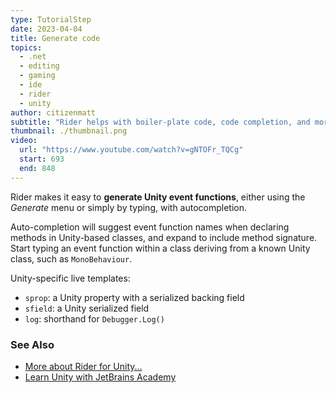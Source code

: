 ```yaml
---
type: TutorialStep
date: 2023-04-04
title: Generate code
topics:
  - .net
  - editing
  - gaming
  - ide
  - rider
  - unity
author: citizenmatt
subtitle: "Rider helps with boiler-plate code, code completion, and more."
thumbnail: ./thumbnail.png
video:
  url: "https://www.youtube.com/watch?v=gNTOFr_TQCg"
  start: 693
  end: 848
---
```


Rider makes it easy to **generate Unity event functions**, either using the _Generate_ menu or simply by typing, with autocompletion.

Auto-completion will suggest event function names when declaring methods in Unity-based classes, and expand to include method signature. Start typing an event function within a class deriving from a known Unity class, such as `MonoBehaviour`.

Unity-specific live templates:

- `sprop`: a Unity property with a serialized backing field
- `sfield`: a Unity serialized field
- `log`: shorthand for `Debugger.Log()`

### See Also

- [More about Rider for Unity...](https://www.jetbrains.com/lp/dotnet-unity/)
- [Learn Unity with JetBrains Academy](https://hyperskill.org/tracks/36?utm=rider_guide)
